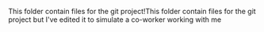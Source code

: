 This folder contain files for the git project!This folder contain files for the git project but I've edited it to simulate a co-worker working with me

